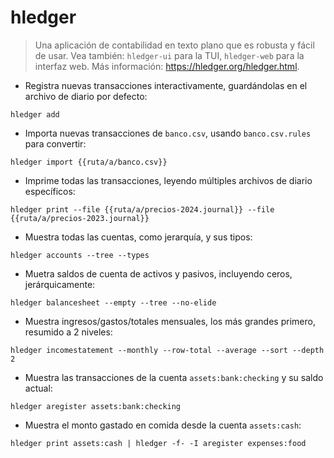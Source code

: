 # hledger

> Una aplicación de contabilidad en texto plano que es robusta y fácil de usar.
> Vea también: `hledger-ui` para la TUI, `hledger-web` para la interfaz web.
> Más información: <https://hledger.org/hledger.html>.

- Registra nuevas transacciones interactivamente, guardándolas en el archivo de diario por defecto:

`hledger add`

- Importa nuevas transacciones de `banco.csv`, usando `banco.csv.rules` para convertir:

`hledger import {{ruta/a/banco.csv}}`

- Imprime todas las transacciones, leyendo múltiples archivos de diario específicos:

`hledger print --file {{ruta/a/precios-2024.journal}} --file {{ruta/a/precios-2023.journal}}`

- Muestra todas las cuentas, como jerarquía, y sus tipos:

`hledger accounts --tree --types`

- Muetra saldos de cuenta de activos y pasivos, incluyendo ceros, jerárquicamente:

`hledger balancesheet --empty --tree --no-elide`

- Muestra ingresos/gastos/totales mensuales, los más grandes primero, resumido a 2 niveles:

`hledger incomestatement --monthly --row-total --average --sort --depth 2`

- Muestra las transacciones de la cuenta `assets:bank:checking` y su saldo actual:

`hledger aregister assets:bank:checking`

- Muestra el monto gastado en comida desde la cuenta `assets:cash`:

`hledger print assets:cash | hledger -f- -I aregister expenses:food`
